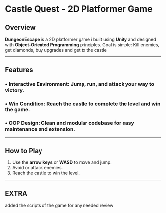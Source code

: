 # Castle Quest - 2D Platformer Game


## Overview
**DungeonEscape** is a 2D platformer game i built using **Unity** and designed with **Object-Oriented Programming** principles. Goal is simple: Kill enemies, get diamonds, buy upgrades and get to the castle

---

## Features
### • **Interactive Environment**: Jump, run, and attack your way to victory.  
### • **Win Condition**: Reach the castle to complete the level and win the game.  
### • **OOP Design**: Clean and modular codebase for easy maintenance and extension.

---

## How to Play
1. Use the **arrow keys** or **WASD** to move and jump.
2. Avoid or attack enemies.
3. Reach the castle to win the level.

---

## EXTRA

added the scripts of the game for any needed review
